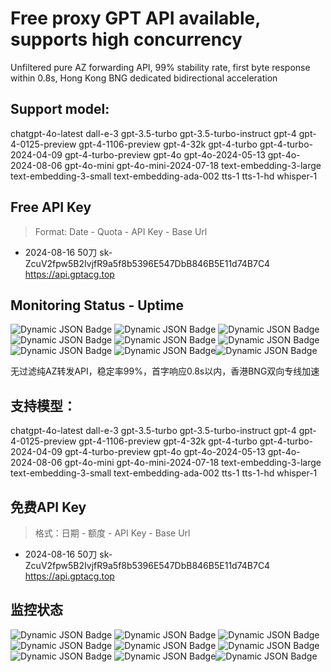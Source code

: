 # Free proxy GPT API available, supports high concurrency

Unfiltered pure AZ forwarding API, 99% stability rate, first byte response within 0.8s, Hong Kong BNG dedicated bidirectional acceleration

## Support model:

chatgpt-4o-latest dall-e-3 gpt-3.5-turbo gpt-3.5-turbo-instruct gpt-4 gpt-4-0125-preview gpt-4-1106-preview gpt-4-32k gpt-4-turbo gpt-4-turbo-2024-04-09 gpt-4-turbo-preview gpt-4o gpt-4o-2024-05-13 gpt-4o-2024-08-06 gpt-4o-mini gpt-4o-mini-2024-07-18 text-embedding-3-large text-embedding-3-small text-embedding-ada-002 tts-1 tts-1-hd whisper-1

## Free API Key

>Format: Date - Quota - API Key - Base Url

- 2024-08-16 50刀 sk-ZcuV2fpw5B2IvjfR9a5f8b5396E547DbB846B5E11d74B7C4 https://api.gptacg.top

## Monitoring Status - Uptime

<img alt="Dynamic JSON Badge"
  src="https://uptime.gptacg.com/api/badge/3/uptime?labelPrefix=gpt-3.5-turbo%E7%8A%B6%E6%80%81%EF%BC%9A"> <img
  alt="Dynamic JSON Badge"
  src="https://uptime.gptacg.com/api/badge/7/uptime?labelPrefix=gpt-4-0125-preview+%E7%8A%B6%E6%80%81%EF%BC%9A"> <img
  alt="Dynamic JSON Badge"
  src="https://uptime.gptacg.com/api/badge/2/uptime?labelPrefix=gpt-4-1106-preview+%E7%8A%B6%E6%80%81%EF%BC%9A"> <img
  alt="Dynamic JSON Badge"
  src="https://uptime.gptacg.com/api/badge/8/uptime?labelPrefix=gpt-4-turbo-2024-04-09+%E7%8A%B6%E6%80%81%EF%BC%9A">
<img alt="Dynamic JSON Badge"
  src="https://uptime.gptacg.com/api/badge/16/uptime?labelPrefix=gpt-4o-mini%E7%8A%B6%E6%80%81%EF%BC%9A"> <img
  alt="Dynamic JSON Badge"
  src="https://uptime.gptacg.com/api/badge/20/uptime?labelPrefix=gpt-4o-2024-08-06%E7%8A%B6%E6%80%81%EF%BC%9A"> <img
  alt="Dynamic JSON Badge"
  src="https://uptime.gptacg.com/api/badge/15/uptime?labelPrefix=text-embedding-3-large%E7%8A%B6%E6%80%81%EF%BC%9A">
<img alt="Dynamic JSON Badge"
  src="https://uptime.gptacg.com/api/badge/13/uptime?labelPrefix=text-embedding-ada-002%E7%8A%B6%E6%80%81%EF%BC%9A"><img
  alt="Dynamic JSON Badge"
  src="https://uptime.gptacg.com/api/badge/14/uptime?labelPrefix=text-embedding-3-small%E7%8A%B6%E6%80%81%EF%BC%9A">

无过滤纯AZ转发API，稳定率99%，首字响应0.8s以内，香港BNG双向专线加速

## 支持模型：

chatgpt-4o-latest dall-e-3 gpt-3.5-turbo gpt-3.5-turbo-instruct gpt-4 gpt-4-0125-preview gpt-4-1106-preview gpt-4-32k gpt-4-turbo gpt-4-turbo-2024-04-09 gpt-4-turbo-preview gpt-4o gpt-4o-2024-05-13 gpt-4o-2024-08-06 gpt-4o-mini gpt-4o-mini-2024-07-18 text-embedding-3-large text-embedding-3-small text-embedding-ada-002 tts-1 tts-1-hd whisper-1

## 免费API Key

>格式：日期 - 额度 - API Key - Base Url

- 2024-08-16 50刀 sk-ZcuV2fpw5B2IvjfR9a5f8b5396E547DbB846B5E11d74B7C4 https://api.gptacg.top

## 监控状态

<img alt="Dynamic JSON Badge"
  src="https://uptime.gptacg.com/api/badge/3/uptime?labelPrefix=gpt-3.5-turbo%E7%8A%B6%E6%80%81%EF%BC%9A"> <img
  alt="Dynamic JSON Badge"
  src="https://uptime.gptacg.com/api/badge/7/uptime?labelPrefix=gpt-4-0125-preview+%E7%8A%B6%E6%80%81%EF%BC%9A"> <img
  alt="Dynamic JSON Badge"
  src="https://uptime.gptacg.com/api/badge/2/uptime?labelPrefix=gpt-4-1106-preview+%E7%8A%B6%E6%80%81%EF%BC%9A"> <img
  alt="Dynamic JSON Badge"
  src="https://uptime.gptacg.com/api/badge/8/uptime?labelPrefix=gpt-4-turbo-2024-04-09+%E7%8A%B6%E6%80%81%EF%BC%9A">
<img alt="Dynamic JSON Badge"
  src="https://uptime.gptacg.com/api/badge/16/uptime?labelPrefix=gpt-4o-mini%E7%8A%B6%E6%80%81%EF%BC%9A"> <img
  alt="Dynamic JSON Badge"
  src="https://uptime.gptacg.com/api/badge/20/uptime?labelPrefix=gpt-4o-2024-08-06%E7%8A%B6%E6%80%81%EF%BC%9A"> <img
  alt="Dynamic JSON Badge"
  src="https://uptime.gptacg.com/api/badge/15/uptime?labelPrefix=text-embedding-3-large%E7%8A%B6%E6%80%81%EF%BC%9A">
<img alt="Dynamic JSON Badge"
  src="https://uptime.gptacg.com/api/badge/13/uptime?labelPrefix=text-embedding-ada-002%E7%8A%B6%E6%80%81%EF%BC%9A"><img
  alt="Dynamic JSON Badge"
  src="https://uptime.gptacg.com/api/badge/14/uptime?labelPrefix=text-embedding-3-small%E7%8A%B6%E6%80%81%EF%BC%9A">

